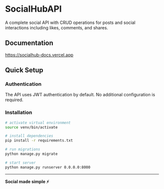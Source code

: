 # SocialHubAPI

A complete social API with CRUD operations for posts and social interactions including likes, comments, and shares.

## Documentation

https://socialhub-docs.vercel.app

## Quick Setup

### Authentication
The API uses JWT authentication by default. No additional configuration is required.

### Installation

```bash
# activate virtual environment
source venv/bin/activate
````

```bash
# install dependencies
pip install -r requirements.txt
```

```bash
# run migrations
python manage.py migrate
```

```bash
# start server
python manage.py runserver 0.0.0.0:8000
```

---

**Social made simple ⚡**
